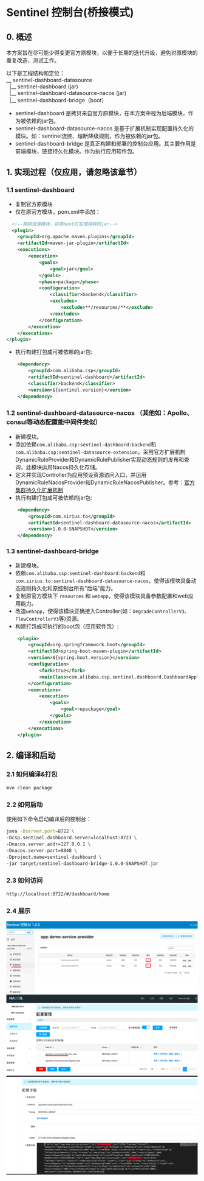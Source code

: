 # Sentinel 控制台(桥接模式)

## 0. 概述

本方案旨在尽可能少得变更官方原模块，以便于长期的迭代升级，避免对原模块的重复改造、测试工作。

以下是工程结构和定位：<br/>
__ sentinel-dashboard-datasource<br/>
&nbsp; |__ sentinel-dashboard (jar) <br/>
&nbsp; |__ sentinel-dashboard-datasource-nacos (jar) <br/>
&nbsp; |__ sentinel-dashboard-bridge（boot）<br/>

- sentinel-dashboard 是拷贝来自官方原模块，在本方案中视为后端模块，作为被依赖的jar包。<br/>
- sentinel-dashboard-datasource-nacos 是基于扩展机制实现配置持久化的模块。如：sentinel流控、熔断降级规则，作为被依赖的jar包。<br/>
- sentinel-dashboard-bridge 是真正构建和部署的控制台应用。其主要作用是前端模块，链接持久化模块。作为执行应用软件包。<br/>

## 1. 实现过程（仅应用，请忽略该章节）

### 1.1 sentinel-dashboard
- 复制官方原模块 <br/>
- 仅在原官方模块，pom.xml中添加：<br/>
```xml
  <!--移除资源模块，将原boot打包成纯粹的jar-->
  <plugin>
    <groupId>org.apache.maven.plugins</groupId>
    <artifactId>maven-jar-plugin</artifactId>
    <executions>
        <execution>
            <goals>
                <goal>jar</goal>
            </goals>
            <phase>package</phase>
            <configuration>
                <classifier>backend</classifier>
                <excludes>
                    <exclude>**/resources/**</exclude>
                </excludes>
            </configuration>
        </execution>
    </executions>
</plugin>
```
- 执行构建打包成可被依赖的jar包: <br/>
```xml
    <dependency>
        <groupId>com.alibaba.csp</groupId>
        <artifactId>sentinel-dashboard</artifactId>
        <classifier>backend</classifier>
        <version>${sentinel.version}</version>
    </dependency>
```

### 1.2 sentinel-dashboard-datasource-nacos （其他如：Apollo、consul等动态配置能中间件类似）
- 新建模块。 <br/>
- 添加依赖`com.alibaba.csp:sentinel-dashboard:backend`和`com.alibaba.csp:sentinel-datasource-extension`，采用官方扩展机制DynamicRuleProvider和DynamicRulePublisher实现动态规则的发布和查询，此模块运用Nacos持久化存储。<br/>
- 定义并实现Controller为应用预设资源访问入口，并运用DynamicRuleNacosProvider和DynamicRuleNacosPublisher。参考：[官方集群持久化扩展机制](https://github.com/alibaba/Sentinel/wiki/Sentinel-%E6%8E%A7%E5%88%B6%E5%8F%B0%EF%BC%88%E9%9B%86%E7%BE%A4%E6%B5%81%E6%8E%A7%E7%AE%A1%E7%90%86%EF%BC%89#%E8%A7%84%E5%88%99%E9%85%8D%E7%BD%AE) <br/>
- 执行构建打包成可被依赖的jar包:<br/>
```xml
    <dependency>
        <groupId>com.sirius.to</groupId>
        <artifactId>sentinel-dashboard-datasource-nacos</artifactId>
        <version>1.0.0-SNAPSHOT</version>
    </dependency>
```

### 1.3 sentinel-dashboard-bridge
- 新建模块。 <br/>
- 依赖`com.alibaba.csp:sentinel-dashboard:backend`和`com.sirius.to:sentinel-dashboard-datasource-nacos`，使得该模块具备动态规则持久化和原控制台所有"后端"能力。<br/>
- 复制原官方模块下 `resources` 和 `webapp`，使得该模块具备参数配置和web应用能力。<br/>
- 改造`webapp`，使得该模块正确接入Controller(如：`DegradeControllerV3`、`FlowControllerV3`等)资源。<br/>
- 构建打包成可执行的boot包（应用软件包）: <br/>
```xml
    <plugin>
        <groupId>org.springframework.boot</groupId>
        <artifactId>spring-boot-maven-plugin</artifactId>
        <version>${spring.boot.version}</version>
        <configuration>
            <fork>true</fork>
            <mainClass>com.alibaba.csp.sentinel.dashboard.DashboardApplicationX</mainClass>
        </configuration>
        <executions>
            <execution>
                <goals>
                    <goal>repackage</goal>
                </goals>
            </execution>
        </executions>
    </plugin>
```

## 2. 编译和启动

### 2.1 如何编译&打包

```bash
mvn clean package
```

### 2.2 如何启动

使用如下命令启动编译后的控制台：

```bash
java -Dserver.port=8722 \
-Dcsp.sentinel.dashboard.server=localhost:8723 \
-Dnacos.server.addr=127.0.0.1 \
-Dnacos.server.port=8848 \
-Dproject.name=sentinel-dashboard \
-jar target/sentinel-dashboard-bridge-1.0.0-SNAPSHOT.jar
```

### 2.3 如何访问

```html
http://localhost:8722/#/dashboard/home
```

### 2.4 展示
![md_display_1.png](md_display_1.png)![md_display_2.png](md_display_2.png)![md_display_3.png](md_display_3.png)